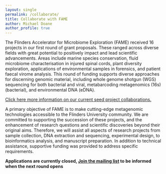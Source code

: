 ```yaml
---
layout: single
permalink: /collaborate/
title: Collaborate with FAME
author: Michael Doane
author_profile: true
---
```


The Flinders Accelerator for Microbiome Exploration (FAME) received 16 projects in our first round of grant proposals. 
These ranged across diverse fields with great potential to positively impact and lead scientific advancements. 
Areas include marine species conservation, fluid microbiome characterisation in injured spinal cords, plant diversity 
exploration, applications of environmental samples in forensics, and patient faecal virome analysis. 
This round of funding supports diverse approaches for discerning genomic material, including whole genome shotgun (WGS) 
sequencing for both bacterial and viral, metabarcoding metagenomics (16s) (bacterial), and environmental DNA (eDNA). 

[Click here more information on our current seed project collaborations. ](/blog/2021/08/30/fame-projects)

A primary objective of FAME is to make cutting-edge metagenomic technologies accessible to the Flinders University community. 
We are committed to supporting the succession of these projects, and the enhancement of research questions and scientific discoveries beyond their original aims. 
Therefore, we will assist all aspects of research projects from sample collection, DNA extraction and sequencing, 
experimental design, to bioinformatics analysis, and manuscript preparation. 
In addition to technical assistance, supportive funding was provided to address specific requirements.


[comment]: <> (Do you have a Microbiome or Metagenome problem? We're here to help!)

[comment]: <> (The goal of the Flinders Accelerator for Microbiome Exploration is to facilitate your journey into the world of )

[comment]: <> (microbiomes and other nucleotide-based analyses, and to enhance metagenomics and microbiome studies across Flinders. )

[comment]: <> (The Flinders Accelerator for Microbiome Exploration is requesting proposals to enable microbiome analysis. We will )

[comment]: <> (provide financial and technical support, working in collaboration with you to generate preliminary data that can support )

[comment]: <> (a grant application or publication.)

__Applications are currently closed, [Join the mailing list](/follow-us/) to be informed when the next round opens__

[comment]: <> (Submit applications, or any questions you might have to [Michael Doane]&#40;mailto:michael.doane@flinders.edu.au&#41;)

[comment]: <> (__Application due May 1, 2021__)

[comment]: <> ([Download project proposal outline][1])

[comment]: <> ([Download project contract template][2])

[comment]: <> ([1]:/assets/docs/FAME_project_proposal_outline.pdf)

[comment]: <> ([2]:/assets/docs/FAME_onboarding_project_contract.pdf)